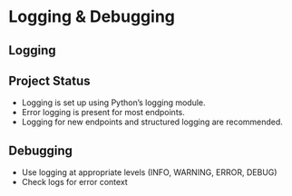 # Logging & Debugging

## Logging

## Project Status
- Logging is set up using Python’s logging module.
- Error logging is present for most endpoints.
- Logging for new endpoints and structured logging are recommended.

## Debugging
- Use logging at appropriate levels (INFO, WARNING, ERROR, DEBUG)
- Check logs for error context

